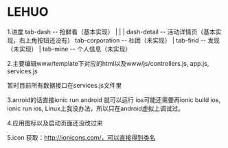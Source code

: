 # LEHUO

1.进度
tab-dash         --  抢鲜看（基本实现）
|  | 
|  dash-detail  --  活动详情页（基本实现，右上角按钮还没有）
tab-corporation  --  社团（未实现）
|
tab-find         --  发现（未实现）
|
tab-mine         --  个人信息（未实现）

2.主要编辑www/template下对应的html以及www/js/controllers.js, app.js, services.js

  暂时目前所有数据接口在services.js文件里

3.anroid的话直接ionic run android 就可以运行
  ios可能还需要再ionic build ios, ionic run ios, Linux上我没办法，所以只在android虚拟上调试过。

4.应用图标以及启动页面还没改过来

5.icon 获取：http://ionicons.com/，可以直接得到类名

